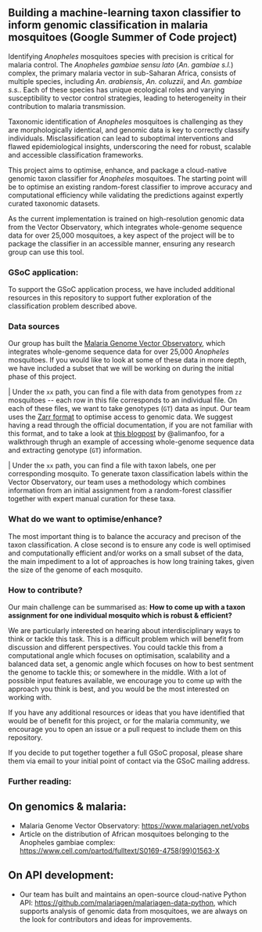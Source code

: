 ## Building a machine-learning taxon classifier to inform genomic classification in malaria mosquitoes (Google Summer of Code project)

Identifying _Anopheles_ mosquitoes species with precision is critical for malaria control. The _Anopheles gambiae sensu lato_ (_An. gambiae s.l._) complex, the primary malaria vector in sub-Saharan Africa, consists of multiple species, including _An. arabiensis_, _An. coluzzii_, and _An. gambiae s.s._. Each of these species has unique ecological roles and varying susceptibility to vector control strategies, leading to heterogeneity in their contribution to malaria transmission.

Taxonomic identification of _Anopheles_ mosquitoes is challenging as they are morphologically identical, and genomic data is key to correctly classify individuals. Misclassification can lead to suboptimal interventions and flawed epidemiological insights, underscoring the need for robust, scalable and accessible classification frameworks.

This project aims to optimise, enhance, and package a cloud-native genomic taxon classifier for _Anopheles_ mosquitoes. The starting point will be to optimise an existing random-forest classifier to improve accuracy and computational efficiency while validating the predictions against expertly curated taxonomic datasets. 

As the current implementation is trained on high-resolution genomic data from the Vector Observatory, which integrates whole-genome sequence data for over 25,000 mosquitoes, a key aspect of the project will be to package the classifier in an accessible manner, ensuring any research group can use this tool.

### GSoC application:
To support the GSoC application process, we have included additional resources in this repository to support futher exploration of the classification problem described above. 

### Data sources
Our group has built the [Malaria Genome Vector Observatory](https://www.malariagen.net/vobs), which integrates whole-genome sequence data for over 25,000 _Anopheles_ mosquitoes. If you would like to look at some of these data in more depth, we have included a subset that we will be working on during the initial phase of this project. 

| Under the `xx` path, you can find a file with data from genotypes from `zz` mosquitoes -- each row in this file corresponds to an individual file. On each of these files, we want to take genotypes (`GT`) data as input. Our team uses the [Zarr format](https://zarr.readthedocs.io/en/stable/) to optimise access to genomic data. We suggest having a read through the official documentation, if you are not familiar with this format, and to take a look at [this blogpost](https://alimanfoo.github.io/2018/04/09/selecting-variants.html) by @alimanfoo, for a walkthrough thrugh an example of accessing whole-genome sequence data and extracting genotype (`GT`) information.

| Under the `xx` path, you can find a file with taxon labels, one per corresponding mosquito. To generate taxon classification labels within the Vector Observatory, our team uses a methodology which combines information from an initial assignment from a random-forest classifier together with expert manual curation for these taxa. 

### What do we want to optimise/enhance?
The most important thing is to balance the accuracy and precison of the taxon classification. A close second is to ensure any code is well optimised and computationally efficient and/or works on a small subset of the data, the main impediment to a lot of approaches is how long training takes, given the size of the genome of each mosquito. 


### How to contribute?
Our main challenge can be summarised as: **How to come up with a taxon assignment for one individual mosquito which is robust & efficient?**

We are particularly interested on hearing about interdisciplinary ways to think or tackle this task. This is a difficult problem which will benefit from discussion and different perspectives. You could tackle this from a computational angle which focuses on optimisation, scalability and a balanced data set, a genomic angle which focuses on how to best sentment the genome to tackle this; or somewhere in the middle. With a lot of possible input features available, we encourage you to come up with the approach you think is best, and you would be the most interested on working with.

If you have any additional resources or ideas that you have identified that would be of benefit for this project, or for the malaria community, we encourage you to open an issue or a pull request to include them on this repository.

If you decide to put together together a full GSoC proposal, please share them via email to your initial point of contact via the GSoC mailing address.


### Further reading:

## On genomics & malaria:
- Malaria Genome Vector Observatory: https://www.malariagen.net/vobs
- Article on the distribution of African mosquitoes belonging to the Anopheles gambiae complex: https://www.cell.com/partod/fulltext/S0169-4758(99)01563-X

## On API development:
- Our team has built and maintains an open-source cloud-native Python API: https://github.com/malariagen/malariagen-data-python, which supports analysis of genomic data from mosquitoes, we are always on the look for contributors and ideas for improvements.
